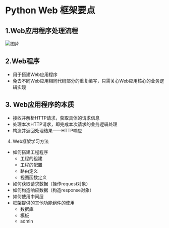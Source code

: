 # Python Web 框架要点
## 1.Web应用程序处理流程
![图片](https://github.com/AH-Toby/picture/blob/master/DjangoPicture/1%E3%80%81IntroductionToDjango/pythonWebProcess.png)
## 2.Web程序
- 用于搭建Web应用程序
- 免去不同Web应用相同代码部分的重复编写，只需关心Web应用核心的业务逻辑实现
## 3. Web应用程序的本质
- 接收并解析HTTP请求，获取具体的请求信息
- 处理本次HTTP请求，即完成本次请求的业务逻辑处理
- 构造并返回处理结果——HTTP响应
4. Web框架学习方法
- 如何搭建工程程序
   - 工程的组建
   - 工程的配置
   - 路由定义
   - 视图函数定义
- 如何获取请求数据（操作request对象）
- 如何构造响应数据（构造response对象）
- 如何使用中间层
- 框架提供的其他功能组件的使用
    - 数据库
    - 模板
    - admin
